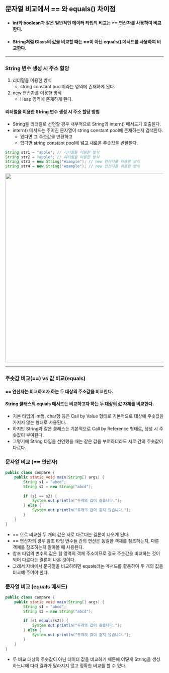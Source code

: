 ## 문자열 비교에서 == 와 equals() 차이점

- #### int와 boolean과 같은 일반적인 데이터 타입의 비교는 == 연산자를 사용하여 비교한다. 
- #### String처럼 Class의 값을 비교할 때는 ==이 아닌 equals() 메서드를 사용하여 비교한다. 

---

### String 변수 생성 시 주소 할당

1. 리터럴을 이용한 방식
   - string constant pool이라는 영역에 존재하게 된다.
2. new 연산자를 이용한 방식
   -  Heap 영역에 존재하게 된다.
   
#### 리터럴을 이용한 String 변수 생성 시 주소 할당 방법

- String을 리터럴로 선언할 경우 내부적으로 String의 intern() 메서드가 호출된다.
- intern() 메서드는 주어진 문자열이 string constant pool에 존재하는지 검색한다.
  - 있다면 그 주솟값을 반환하고
  - 없다면 string constant pool에 넣고 새로운 주솟값을 반환한다.

```java
String str1 = "apple"; // 리터럴을 이용한 방식
String str2 = "apple"; // 리터럴을 이용한 방식
String str3 = new String("example"); // new 연산자를 이용한 방식
String str4 = new String("example"); // new 연산자를 이용한 방식
```

<img src="https://user-images.githubusercontent.com/35963403/162192158-20a4c0b5-0957-431e-8aff-de755db1d7d8.PNG" width="600">

---

### 주솟값 비교(==) vs 값 비교(equals)


#### == 연산자는 비교하고자 하는 두 대상의 주소값을 비교한다.
#### String 클래스의 equals 메서드는 비교하고자 하는 두 대상의 값 자체를 비교한다.

- 기본 타입의 int형, char형 등은 Call by Value 형태로 기본적으로 대상에 주솟값을 가지지 않는 형태로 사용된다.
- 하지만 String과 같은 클래스는 기본적으로 Call by Reference 형태로, 생성 시 주솟값이 부여된다.
- 그렇기에 String 타입을 선언했을 때는 같은 값을 부여하더라도 서로 간의 주솟값이 다르다.

### 문자열 비교 (== 연산자)

```java
public class compare {
    public static void main(String[] args) {
        String s1 = "abcd";
        String s2 = new String("abcd");
		
        if (s1 == s2) {
            System.out.println("두개의 값이 같습니다.");
        } else {
            System.out.println("두개의 값이 같지 않습니다.");
        }
    }
}
```

- == 으로 비교한 두 개의 값은 서로 다르다는 결론이 나오게 된다.
- == 연산자의 경우 참조 타입 변수들 간의 연산은 동일한 객체를 참조하는지, 다른 객체를 참조하는지 알아볼 때 사용된다.
- 참조 타입의 변수의 값은 힙 영역의 객체 주소이므로 결국 주솟값을 비교하는 것이 되어 다르다는 결론이 나온 것이다.
- 그래서 자바에서 문자열을 비교하려면 equals라는 메서드를 활용하여 두 개의 값을 비교해 주어야 한다.

### 문자열 비교 (equals 메서드)

```java
public class compare {
    public static void main(String[] args) {
        String s1 = "abcd";
        String s2 = new String("abcd");
		
        if (s1.equals(s2)) {
            System.out.println("두개의 값이 같습니다.");
        } else {
            System.out.println("두개의 값이 같지 않습니다.");
        }
    }
}
```

- 두 비교 대상의 주솟값이 아닌 데이터 값을 비교하기 때문에 어떻게 String을 생성하느냐에 따라 결과가 달라지지 않고 정확한 비교를 할 수 있다.